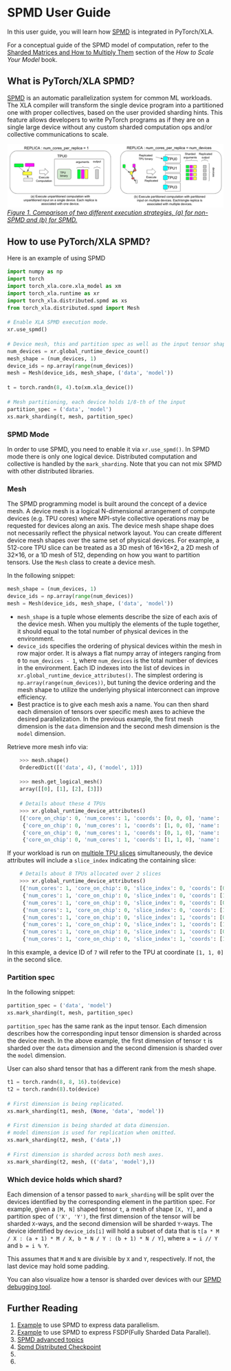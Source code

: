 # SPMD User Guide

In this user guide, you will learn how [SPMD](https://arxiv.org/abs/2105.04663)
is integrated in PyTorch/XLA.

For a conceptual guide of the SPMD model of computation, refer to the
[Sharded Matrices and How to Multiply Them](https://jax-ml.github.io/scaling-book/sharding/)
section of the _How to Scale Your Model_ book.

## What is PyTorch/XLA SPMD?

[SPMD](https://arxiv.org/abs/2105.04663) is an automatic parallelization system
for common ML workloads. The XLA compiler will transform the single device
program into a partitioned one with proper collectives, based on the user
provided sharding hints. This feature allows developers to write PyTorch
programs as if they are on a single large device without any custom sharded
computation ops and/or collective communications to scale.

![Execution strategies](../_static/img/spmd_mode.png "image_tooltip")
_<span style="text-decoration:underline;">Figure 1. Comparison of two different
execution strategies, (a) for non-SPMD and (b) for SPMD.</span>_

## How to use PyTorch/XLA SPMD?

Here is an example of using SPMD

```python
import numpy as np
import torch
import torch_xla.core.xla_model as xm
import torch_xla.runtime as xr
import torch_xla.distributed.spmd as xs
from torch_xla.distributed.spmd import Mesh

# Enable XLA SPMD execution mode.
xr.use_spmd()

# Device mesh, this and partition spec as well as the input tensor shape define the individual shard shape.
num_devices = xr.global_runtime_device_count()
mesh_shape = (num_devices, 1)
device_ids = np.array(range(num_devices))
mesh = Mesh(device_ids, mesh_shape, ('data', 'model'))

t = torch.randn(8, 4).to(xm.xla_device())

# Mesh partitioning, each device holds 1/8-th of the input
partition_spec = ('data', 'model')
xs.mark_sharding(t, mesh, partition_spec)
```

### SPMD Mode

In order to use SPMD, you need to enable it via `xr.use_spmd()`. In SPMD mode
there is only one logical device. Distributed computation and collective is
handled by the `mark_sharding`. Note that you can not mix SPMD with other
distributed libraries.

### Mesh

The SPMD programming model is built around the concept of a device mesh. A
device mesh is a logical N-dimensional arrangement of compute devices (e.g. TPU
cores) where MPI-style collective operations may be requested for devices along
an axis. The device mesh shape shape does not necessarily reflect the physical
network layout. You can create different device mesh shapes over the same set of
physical devices. For example, a 512-core TPU slice can be treated as a 3D mesh
of 16×16×2, a 2D mesh of 32×16, or a 1D mesh of 512, depending on how you want
to partition tensors. Use the `Mesh` class to create a device mesh.

In the following snippet:

```python
mesh_shape = (num_devices, 1)
device_ids = np.array(range(num_devices))
mesh = Mesh(device_ids, mesh_shape, ('data', 'model'))
```

- `mesh_shape` is a tuple whose elements describe the size of each axis of the
  device mesh. When you multiply the elements of the tuple together, it should
  equal to the total number of physical devices in the environment.
- `device_ids` specifies the ordering of physical devices within the mesh in row
  major order. It is always a flat numpy array of integers ranging from `0` to
  `num_devices - 1`, where `num_devices` is the total number of devices in the
  environment. Each ID indexes into the list of devices in
  `xr.global_runtime_device_attributes()`. The simplest ordering is
  `np.array(range(num_devices))`, but tuning the device ordering and the mesh
  shape to utilize the underlying physical interconnect can improve efficiency.
- Best practice is to give each mesh axis a name. You can then shard each
  dimension of tensors over specific mesh axes to achieve the desired
  parallelization. In the previous example, the first mesh dimension is the
  `data` dimension and the second mesh dimension is the `model` dimension.

Retrieve more mesh info via:

```python
    >>> mesh.shape()
    OrderedDict([('data', 4), ('model', 1)])

    >>> mesh.get_logical_mesh()
    array([[0], [1], [2], [3]])

    # Details about these 4 TPUs
    >>> xr.global_runtime_device_attributes()
    [{'core_on_chip': 0, 'num_cores': 1, 'coords': [0, 0, 0], 'name': 'TPU:0'},
     {'core_on_chip': 0, 'num_cores': 1, 'coords': [1, 0, 0], 'name': 'TPU:1'},
     {'core_on_chip': 0, 'num_cores': 1, 'coords': [0, 1, 0], 'name': 'TPU:2'},
     {'core_on_chip': 0, 'num_cores': 1, 'coords': [1, 1, 0], 'name': 'TPU:3'}]
```

If your workload is run on [multiple TPU slices][multislice] simultaneously, the
device attributes will include a `slice_index` indicating the containing slice:

```python
    # Details about 8 TPUs allocated over 2 slices
    >>> xr.global_runtime_device_attributes()
    [{'num_cores': 1, 'core_on_chip': 0, 'slice_index': 0, 'coords': [0, 0, 0], 'name': 'TPU:0'},
     {'num_cores': 1, 'core_on_chip': 0, 'slice_index': 0, 'coords': [1, 0, 0], 'name': 'TPU:1'},
     {'num_cores': 1, 'core_on_chip': 0, 'slice_index': 0, 'coords': [0, 1, 0], 'name': 'TPU:2'},
     {'num_cores': 1, 'core_on_chip': 0, 'slice_index': 0, 'coords': [1, 1, 0], 'name': 'TPU:3'},
     {'num_cores': 1, 'core_on_chip': 0, 'slice_index': 1, 'coords': [0, 0, 0], 'name': 'TPU:4'},
     {'num_cores': 1, 'core_on_chip': 0, 'slice_index': 1, 'coords': [1, 0, 0], 'name': 'TPU:5'},
     {'num_cores': 1, 'core_on_chip': 0, 'slice_index': 1, 'coords': [0, 1, 0], 'name': 'TPU:6'},
     {'num_cores': 1, 'core_on_chip': 0, 'slice_index': 1, 'coords': [1, 1, 0], 'name': 'TPU:7'}]
```

In this example, a device ID of `7` will refer to the TPU at coordinate
`[1, 1, 0]` in the second slice.

### Partition spec

In the following snippet:

```python
partition_spec = ('data', 'model')
xs.mark_sharding(t, mesh, partition_spec)
```

`partition_spec` has the same rank as the input tensor. Each dimension describes
how the corresponding input tensor dimension is sharded across the device mesh.
In the above example, the first dimension of tensor `t` is sharded over the
`data` dimension and the second dimension is sharded over the `model` dimension.

User can also shard tensor that has a different rank from the mesh shape.

```python
t1 = torch.randn(8, 8, 16).to(device)
t2 = torch.randn(8).to(device)

# First dimension is being replicated.
xs.mark_sharding(t1, mesh, (None, 'data', 'model'))

# First dimension is being sharded at data dimension.
# model dimension is used for replication when omitted.
xs.mark_sharding(t2, mesh, ('data',))

# First dimension is sharded across both mesh axes.
xs.mark_sharding(t2, mesh, (('data', 'model'),))
```

### Which device holds which shard?

Each dimension of a tensor passed to `mark_sharding` will be split over the
devices identified by the corresponding element in the partition spec. For
example, given a `[M, N]` shaped tensor `t`, a mesh of shape `[X, Y]`, and a
partition spec of `('X', 'Y')`, the first dimension of the tensor will be
sharded `X`-ways, and the second dimension will be sharded `Y`-ways. The device
identified by `device_ids[i]` will hold a subset of data that is
`t[a * M / X : (a + 1) * M / X, b * N / Y : (b + 1) * N / Y]`, where
`a = i // Y` and `b = i % Y`.

This assumes that `M` and `N` are divisible by `X` and `Y`, respectively. If
not, the last device may hold some padding.

You can also visualize how a tensor is sharded over devices with our
[SPMD debugging tool][debug-tool].

## Further Reading

1. [Example](https://github.com/pytorch/xla/blob/master/examples/data_parallel/train_resnet_spmd_data_parallel.py)
   to use SPMD to express data parallelism.
1. [Example](https://github.com/pytorch/xla/blob/master/examples/fsdp/train_decoder_only_fsdp_v2.py)
   to use SPMD to express FSDP(Fully Sharded Data Parallel).
1. [SPMD advanced topics](./spmd_advanced.md)
1. [Spmd Distributed Checkpoint](./spmd_distributed_checkpoint.md)
1.
1.

[debug-tool]: ./spmd_advanced.md#spmd-debugging-tool
[multislice]: https://cloud.google.com/tpu/docs/multislice-introduction
